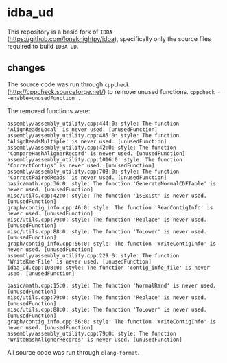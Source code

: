 # idba_ud

This repository is a basic fork of `IDBA` (https://github.com/loneknightpy/idba),
specifically only the source files required to build `IDBA-UD`.

## changes
The source code was run through `cppcheck` (http://cppcheck.sourceforge.net/) to remove unused functions.
`cppcheck --enable=unusedFunction .`

The removed functions were:
```
assembly/assembly_utility.cpp:444:0: style: The function 'AlignReadsLocal' is never used. [unusedFunction]
assembly/assembly_utility.cpp:485:0: style: The function 'AlignReadsMultiple' is never used. [unusedFunction]
assembly/assembly_utility.cpp:42:0: style: The function 'CompareHashAlignerRecord' is never used. [unusedFunction]
assembly/assembly_utility.cpp:1016:0: style: The function 'CorrectContigs' is never used. [unusedFunction]
assembly/assembly_utility.cpp:703:0: style: The function 'CorrectPairedReads' is never used. [unusedFunction]
basic/math.cpp:36:0: style: The function 'GenerateNormalCDFTable' is never used. [unusedFunction]
misc/utils.cpp:42:0: style: The function 'IsExist' is never used. [unusedFunction]
graph/contig_info.cpp:46:0: style: The function 'ReadContigInfo' is never used. [unusedFunction]
misc/utils.cpp:79:0: style: The function 'Replace' is never used. [unusedFunction]
misc/utils.cpp:88:0: style: The function 'ToLower' is never used. [unusedFunction]
graph/contig_info.cpp:56:0: style: The function 'WriteContigInfo' is never used. [unusedFunction]
assembly/assembly_utility.cpp:229:0: style: The function 'WriteKmerFile' is never used. [unusedFunction]
idba_ud.cpp:108:0: style: The function 'contig_info_file' is never used. [unusedFunction]

basic/math.cpp:15:0: style: The function 'NormalRand' is never used. [unusedFunction]
misc/utils.cpp:79:0: style: The function 'Replace' is never used. [unusedFunction]
misc/utils.cpp:88:0: style: The function 'ToLower' is never used. [unusedFunction]
graph/contig_info.cpp:56:0: style: The function 'WriteContigInfo' is never used. [unusedFunction]
assembly/assembly_utility.cpp:79:0: style: The function 'WriteHashAlignerRecords' is never used. [unusedFunction]
```
All source code was run through `clang-format`.
